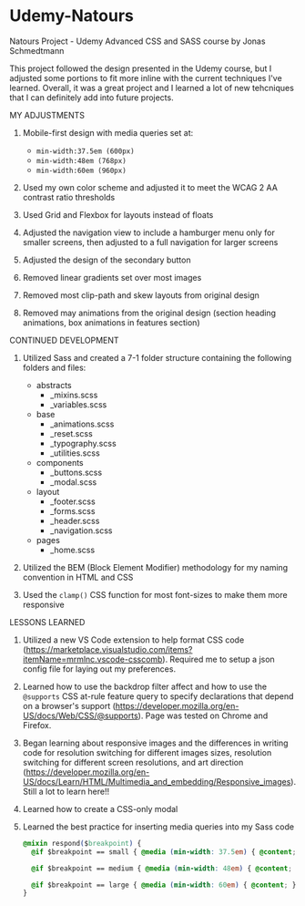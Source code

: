 # Udemy-Natours
Natours Project - Udemy Advanced CSS and SASS course by Jonas Schmedtmann

This project followed the design presented in the Udemy course, but I adjusted some portions to fit more inline with the current techniques I've learned. Overall, it was a great project and I learned a lot of new tehcniques that I can definitely add into future projects.

MY ADJUSTMENTS
1. Mobile-first design with media queries set at:
    - ```min-width:37.5em (600px)```
    - ```min-width:48em (768px)```
    - ```min-width:60em (960px)```

2. Used my own color scheme and adjusted it to meet the WCAG 2 AA contrast ratio thresholds

3. Used Grid and Flexbox for layouts instead of floats

4. Adjusted the navigation view to include a hamburger menu only for smaller screens, then adjusted to a full navigation for larger screens

5. Adjusted the design of the secondary button

6. Removed linear gradients set over most images

7. Removed most clip-path and skew layouts from original design

8. Removed may animations from the original design (section heading animations, box animations in features section)


CONTINUED DEVELOPMENT
1. Utilized Sass and created a 7-1 folder structure containing the following folders and files:
    - abstracts
        - _mixins.scss
        - _variables.scss
    - base
        - _animations.scss
        - _reset.scss
        - _typography.scss
        - _utilities.scss
    - components
        - _buttons.scss
        - _modal.scss
    - layout
        - _footer.scss
        - _forms.scss
        - _header.scss
        - _navigation.scss
    - pages
        - _home.scss

2. Utilized the BEM (Block Element Modifier) methodology for my naming convention in HTML and CSS

3. Used the ```clamp()``` CSS function for most font-sizes to make them more responsive


LESSONS LEARNED
1. Utilized a new VS Code extension to help format CSS code (https://marketplace.visualstudio.com/items?itemName=mrmlnc.vscode-csscomb). Required me to setup a json config file for laying out my preferences.

2. Learned how to use the backdrop filter affect and how to use the ```@supports``` CSS at-rule feature query to specify declarations that depend on a browser's support (https://developer.mozilla.org/en-US/docs/Web/CSS/@supports). Page was tested on Chrome and Firefox.

3. Began learning about responsive images and the differences in writing code for resolution switching for different images sizes, resolution switching for different screen resolutions, and art direction (https://developer.mozilla.org/en-US/docs/Learn/HTML/Multimedia_and_embedding/Responsive_images). Still a lot to learn here!!

4. Learned how to create a CSS-only modal

5. Learned the best practice for inserting media queries into my Sass code
    
    ```css
    @mixin respond($breakpoint) {
      @if $breakpoint == small { @media (min-width: 37.5em) { @content; } } //600px

      @if $breakpoint == medium { @media (min-width: 48em) { @content; } } //768px

      @if $breakpoint == large { @media (min-width: 60em) { @content; } } //960px
    }
    ```





